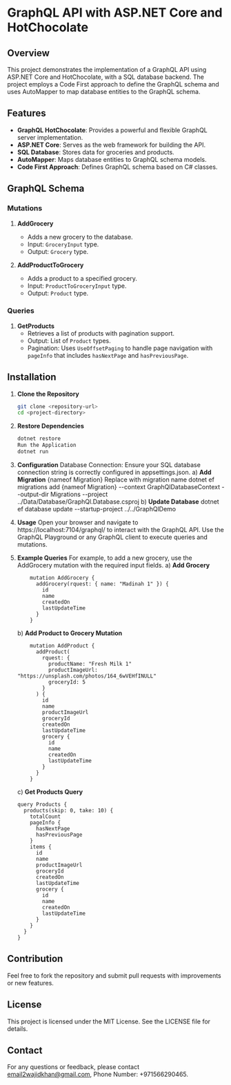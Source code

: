 # GraphQL API with ASP.NET Core and HotChocolate

## Overview

This project demonstrates the implementation of a GraphQL API using ASP.NET Core and HotChocolate, with a SQL database backend. The project employs a Code First approach to define the GraphQL schema and uses AutoMapper to map database entities to the GraphQL schema.

## Features

- **GraphQL HotChocolate**: Provides a powerful and flexible GraphQL server implementation.
- **ASP.NET Core**: Serves as the web framework for building the API.
- **SQL Database**: Stores data for groceries and products.
- **AutoMapper**: Maps database entities to GraphQL schema models.
- **Code First Approach**: Defines GraphQL schema based on C# classes.

## GraphQL Schema

### Mutations

1. **AddGrocery**
   - Adds a new grocery to the database.
   - Input: `GroceryInput` type.
   - Output: `Grocery` type.

2. **AddProductToGrocery**
   - Adds a product to a specified grocery.
   - Input: `ProductToGroceryInput` type.
   - Output: `Product` type.

### Queries

1. **GetProducts**
   - Retrieves a list of products with pagination support.
   - Output: List of `Product` types.
   - Pagination: Uses `UseOffsetPaging` to handle page navigation with `pageInfo` that includes `hasNextPage` and `hasPreviousPage`.

## Installation

1. **Clone the Repository**
   ```bash
   git clone <repository-url>
   cd <project-directory>
2. **Restore Dependencies**

      ```bash 
      dotnet restore
      Run the Application
      dotnet run
      ```
3. **Configuration**
Database Connection: Ensure your SQL database connection string is correctly configured in appsettings.json.
a) **Add Migration**
{nameof Migration} Replace with migration name 
dotnet ef migrations add {nameof Migration} --context GraphQlDatabaseContext --output-dir Migrations --project ../Data/Database/GraphQl.Database.csproj
b) **Update Database**
dotnet ef database update --startup-project ../../GraphQlDemo

4. **Usage**
Open your browser and navigate to https://localhost:7104/graphql/ to interact with the GraphQL API. 
Use the GraphQL Playground or any GraphQL client to execute queries and mutations.

3. **Example Queries**
For example, to add a new grocery, use the AddGrocery mutation with the required input fields.
a) **Add Grocery**
    ```
        mutation AddGrocery {
          addGrocery(rquest: { name: "Madinah 1" }) {
            id
            name
            createdOn
            lastUpdateTime
          }
        }
    ```
    b) **Add Product to Grocery Mutation**
    ```
        mutation AddProduct {
          addProduct(
            rquest: {
              productName: "Fresh Milk 1"
              productImageUrl: "https://unsplash.com/photos/164_6wVEHfINULL"
              groceryId: 5
            }
          ) {
            id
            name
            productImageUrl
            groceryId
            createdOn
            lastUpdateTime
            grocery {
              id
              name
              createdOn
              lastUpdateTime
            }
          }
        }
    ``` 
    c) **Get Products Query** 
    ```
    query Products {
      products(skip: 0, take: 10) {
        totalCount
        pageInfo {
          hasNextPage
          hasPreviousPage
        }
        items {
          id
          name
          productImageUrl
          groceryId
          createdOn
          lastUpdateTime
          grocery {
            id
            name
            createdOn
            lastUpdateTime
          }
        }
      }
    }
    ```

## Contribution
Feel free to fork the repository and submit pull requests with improvements or new features.

## License
This project is licensed under the MIT License. See the LICENSE file for details.

## Contact
For any questions or feedback, please contact email2wajidkhan@gmail.com, Phone Number: +971566290465.